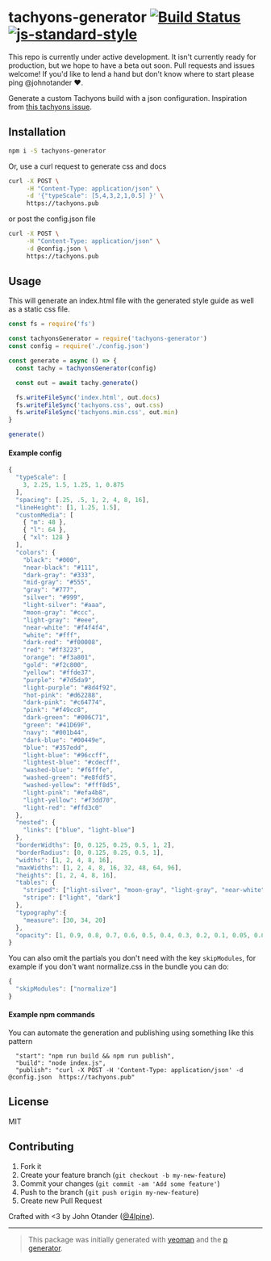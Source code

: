 # tachyons-generator [![Build Status](https://secure.travis-ci.org/tachyons-css/tachyons-generator.svg?branch=master)](https://travis-ci.org/tachyons-css/tachyons-generator) [![js-standard-style](https://img.shields.io/badge/code%20style-standard-brightgreen.svg?style=flat)](https://github.com/feross/standard)

This repo is currently under active development.
It isn't currently ready for production, but we hope to have a beta out soon.
Pull requests and issues welcome!
If you'd like to lend a hand but don't know where to start please ping @johnotander :heart:.

Generate a custom Tachyons build with a json configuration.
Inspiration from [this tachyons issue](https://github.com/tachyons-css/tachyons/issues/224).

## Installation

```bash
npm i -S tachyons-generator
```

Or, use a curl request to generate css and docs

```sh
curl -X POST \
     -H "Content-Type: application/json" \
     -d '{"typeScale": [5,4,3,2,1,0.5] }' \
     https://tachyons.pub
```

or post the config.json file

```sh
curl -X POST \
     -H "Content-Type: application/json" \
     -d @config.json \
     https://tachyons.pub
```

## Usage
This will generate an index.html file with the generated style guide as well as a static css file.

```javascript
const fs = require('fs')

const tachyonsGenerator = require('tachyons-generator')
const config = require('./config.json')

const generate = async () => {
  const tachy = tachyonsGenerator(config)

  const out = await tachy.generate()

  fs.writeFileSync('index.html', out.docs)
  fs.writeFileSync('tachyons.css', out.css)
  fs.writeFileSync('tachyons.min.css', out.min)
}

generate()
```

#### Example config

```js
{
  "typeScale": [
    3, 2.25, 1.5, 1.25, 1, 0.875
  ],
  "spacing": [.25, .5, 1, 2, 4, 8, 16],
  "lineHeight": [1, 1.25, 1.5],
  "customMedia": [
    { "m": 48 },
    { "l": 64 },
    { "xl": 128 }
  ],
  "colors": {
    "black": "#000",
    "near-black": "#111",
    "dark-gray": "#333",
    "mid-gray": "#555",
    "gray": "#777",
    "silver": "#999",
    "light-silver": "#aaa",
    "moon-gray": "#ccc",
    "light-gray": "#eee",
    "near-white": "#f4f4f4",
    "white": "#fff",
    "dark-red": "#f00008",
    "red": "#ff3223",
    "orange": "#f3a801",
    "gold": "#f2c800",
    "yellow": "#ffde37",
    "purple": "#7d5da9",
    "light-purple": "#8d4f92",
    "hot-pink": "#d62288",
    "dark-pink": "#c64774",
    "pink": "#f49cc8",
    "dark-green": "#006C71",
    "green": "#41D69F",
    "navy": "#001b44",
    "dark-blue": "#00449e",
    "blue": "#357edd",
    "light-blue": "#96ccff",
    "lightest-blue": "#cdecff",
    "washed-blue": "#f6fffe",
    "washed-green": "#e8fdf5",
    "washed-yellow": "#fff8d5",
    "light-pink": "#efa4b8",
    "light-yellow": "#f3dd70",
    "light-red": "#ffd3c0"
  },
  "nested": {
    "links": ["blue", "light-blue"]
  },
  "borderWidths": [0, 0.125, 0.25, 0.5, 1, 2],
  "borderRadius": [0, 0.125, 0.25, 0.5, 1],
  "widths": [1, 2, 4, 8, 16],
  "maxWidths": [1, 2, 4, 8, 16, 32, 48, 64, 96],
  "heights": [1, 2, 4, 8, 16],
  "tables": {
    "striped": ["light-silver", "moon-gray", "light-gray", "near-white"],
    "stripe": ["light", "dark"]
  },
  "typography":{
    "measure": [30, 34, 20]
  },
  "opacity": [1, 0.9, 0.8, 0.7, 0.6, 0.5, 0.4, 0.3, 0.2, 0.1, 0.05, 0.025, 0]
}
```

You can also omit the partials you don't need with the key `skipModules`, for example if you don't want normalize.css in the bundle you can do:

```js
{
  "skipModules": ["normalize"]
}
```

#### Example npm commands
You can automate the generation and publishing using something like this pattern
```
  "start": "npm run build && npm run publish",
  "build": "node index.js",
  "publish": "curl -X POST -H 'Content-Type: application/json' -d @config.json  https://tachyons.pub"
```


## License

MIT

## Contributing

1. Fork it
2. Create your feature branch (`git checkout -b my-new-feature`)
3. Commit your changes (`git commit -am 'Add some feature'`)
4. Push to the branch (`git push origin my-new-feature`)
5. Create new Pull Request

Crafted with <3 by John Otander ([@4lpine](https://twitter.com/4lpine)).

***

> This package was initially generated with [yeoman](http://yeoman.io) and the [p generator](https://github.com/johnotander/generator-p.git).
